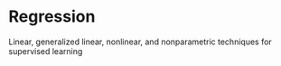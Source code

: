 # **Regression**

Linear, generalized linear, nonlinear, and nonparametric techniques for supervised learning
